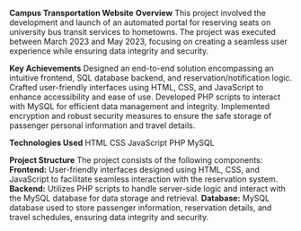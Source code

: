 **Campus Transportation Website**
**Overview**
This project involved the development and launch of an automated portal for reserving seats on university bus transit services to hometowns. The project was executed between March 2023 and May 2023, focusing on creating a seamless user experience while ensuring data integrity and security.

**Key Achievements**
Designed an end-to-end solution encompassing an intuitive frontend, SQL database backend, and reservation/notification logic.
Crafted user-friendly interfaces using HTML, CSS, and JavaScript to enhance accessibility and ease of use.
Developed PHP scripts to interact with MySQL for efficient data management and integrity.
Implemented encryption and robust security measures to ensure the safe storage of passenger personal information and travel details.

**Technologies Used**
HTML
CSS
JavaScript
PHP
MySQL

**Project Structure**
The project consists of the following components:
**Frontend:** User-friendly interfaces designed using HTML, CSS, and JavaScript to facilitate seamless interaction with the reservation system.
**Backend:** Utilizes PHP scripts to handle server-side logic and interact with the MySQL database for data storage and retrieval.
**Database:** MySQL database used to store passenger information, reservation details, and travel schedules, ensuring data integrity and security.
